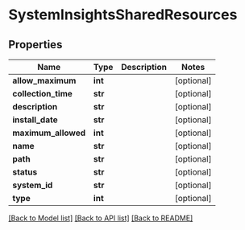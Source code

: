 # SystemInsightsSharedResources

## Properties
Name | Type | Description | Notes
------------ | ------------- | ------------- | -------------
**allow_maximum** | **int** |  | [optional] 
**collection_time** | **str** |  | [optional] 
**description** | **str** |  | [optional] 
**install_date** | **str** |  | [optional] 
**maximum_allowed** | **int** |  | [optional] 
**name** | **str** |  | [optional] 
**path** | **str** |  | [optional] 
**status** | **str** |  | [optional] 
**system_id** | **str** |  | [optional] 
**type** | **int** |  | [optional] 

[[Back to Model list]](../README.md#documentation-for-models) [[Back to API list]](../README.md#documentation-for-api-endpoints) [[Back to README]](../README.md)



